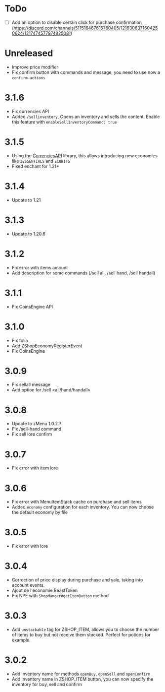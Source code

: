 # ToDo

- [ ] Add an option to disable certain click for purchase confirmation (https://discord.com/channels/511516467615760405/1216306371604250624/1217474577974825081)

# Unreleased

- Improve price modifier
- Fix confirm button with commands and message, you need to use now a ``confirm-actions``

# 3.1.6

- Fix currencies API
- Added ``/sellinventory``, Opens an inventory and sells the content. Enable this feature with `enableSellInventoryCommand: true`

# 3.1.5

- Using the [CurrenciesAPI](https://github.com/Traqueur-dev/CurrenciesAPI) library, this allows introducing new economies like `ZESSENTIALS` and `ECOBITS`
- Fixed enchant for 1.21+

# 3.1.4

- Update to 1.21

# 3.1.3

- Update to 1.20.6

# 3.1.2

- Fix error with items amount
- Add description for some commands (/sell all, /sell hand, /sell handall)

# 3.1.1

- Fix CoinsEngine API

# 3.1.0

- Fix folia
- Add ZShopEconomyRegisterEvent
- Fix CoinsEngine

# 3.0.9

- Fix sellall message
- Add option for /sell <all/hand/handall>

# 3.0.8

- Update to zMenu 1.0.2.7
- Fix /sell-hand command
- Fix sell lore confirm

# 3.0.7

- Fix error with item lore

# 3.0.6

- Fix error with MenuItemStack cache on purchase and sell items
- Added ``economy`` configuration for each inventory. You can now choose the default economy by file 

# 3.0.5

- Fix error with lore

# 3.0.4

- Correction of price display during purchase and sale, taking into account events.
- Ajout de l'économie BeastToken
- Fix NPE with ``ShopManger#getItemButton`` method

# 3.0.3

- Add ``unstackable`` tag for ZSHOP_ITEM, allows you to choose the number of items to buy but not receive them stacked. Perfect for potions for example.

# 3.0.2

- Add inventory name for methods ``openBuy``, ``openSell`` and ``openConfirm``
- Add inventory name in ZSHOP_ITEM button, you can now specify the inventory for buy, sell and confirm 